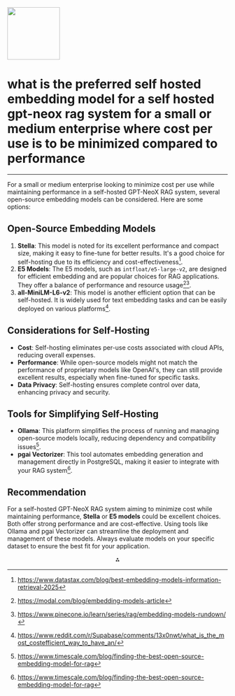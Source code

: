 <img src="https://r2cdn.perplexity.ai/pplx-full-logo-primary-dark%402x.png" class="logo" width="120"/>

# what is the preferred self hosted embedding model for a self hosted gpt-neox rag system for a small or medium enterprise where cost per use is to be minimized compared to performance

---
For a small or medium enterprise looking to minimize cost per use while maintaining performance in a self-hosted GPT-NeoX RAG system, several open-source embedding models can be considered. Here are some options:

## Open-Source Embedding Models

1. **Stella**: This model is noted for its excellent performance and compact size, making it easy to fine-tune for better results. It's a good choice for self-hosting due to its efficiency and cost-effectiveness[^4].
2. **E5 Models**: The E5 models, such as `intfloat/e5-large-v2`, are designed for efficient embedding and are popular choices for RAG applications. They offer a balance of performance and resource usage[^2][^13].
3. **all-MiniLM-L6-v2**: This model is another efficient option that can be self-hosted. It is widely used for text embedding tasks and can be easily deployed on various platforms[^8].

## Considerations for Self-Hosting

- **Cost**: Self-hosting eliminates per-use costs associated with cloud APIs, reducing overall expenses.
- **Performance**: While open-source models might not match the performance of proprietary models like OpenAI's, they can still provide excellent results, especially when fine-tuned for specific tasks.
- **Data Privacy**: Self-hosting ensures complete control over data, enhancing privacy and security.


## Tools for Simplifying Self-Hosting

- **Ollama**: This platform simplifies the process of running and managing open-source models locally, reducing dependency and compatibility issues[^1].
- **pgai Vectorizer**: This tool automates embedding generation and management directly in PostgreSQL, making it easier to integrate with your RAG system[^1].


## Recommendation

For a self-hosted GPT-NeoX RAG system aiming to minimize cost while maintaining performance, **Stella** or **E5 models** could be excellent choices. Both offer strong performance and are cost-effective. Using tools like Ollama and pgai Vectorizer can streamline the deployment and management of these models. Always evaluate models on your specific dataset to ensure the best fit for your application.

<div style="text-align: center">⁂</div>

[^1]: https://www.timescale.com/blog/finding-the-best-open-source-embedding-model-for-rag

[^2]: https://modal.com/blog/embedding-models-article

[^3]: https://softwaremill.com/embedding-models-comparison/

[^4]: https://www.datastax.com/blog/best-embedding-models-information-retrieval-2025

[^5]: https://www.reddit.com/r/LocalLLaMA/comments/18j39qt/what_embedding_models_are_you_using_for_rag/

[^6]: https://www.graft.com/blog/open-source-text-embedding-models

[^7]: https://github.com/EleutherAI/gpt-neox

[^8]: https://www.reddit.com/r/Supabase/comments/13x0nwt/what_is_the_most_costefficient_way_to_have_an/

[^9]: https://www.pragnakalp.com/open-source-embedding-models-which-one-performs-best/

[^10]: https://writingmate.ai/blog/the-best-embedding-models

[^11]: https://huggingface.co/docs/transformers/en/model_doc/gpt_neox

[^12]: https://huggingface.co/docs/transformers/en/model_doc/gpt_neo

[^13]: https://www.pinecone.io/learn/series/rag/embedding-models-rundown/

[^14]: https://www.bentoml.com/blog/a-guide-to-open-source-embedding-models

[^15]: https://www.mongodb.com/developer/products/atlas/choose-embedding-model-rag/

[^16]: https://towardsdatascience.com/openai-vs-open-source-multilingual-embedding-models-e5ccb7c90f05/

[^17]: https://vectorize.io/picking-the-best-embedding-model-for-rag/

[^18]: https://www.enterprisebot.ai/blog/choose-the-best-embedding-model-for-your-retrieval-augmented-generation-rag-system

[^19]: https://blog.getzep.com/text-embedding-latency-a-semi-scientific-look/

[^20]: https://ai.plainenglish.io/choosing-an-embedding-model-for-retrieval-augmented-generation-rag-705dbb8a9e12

